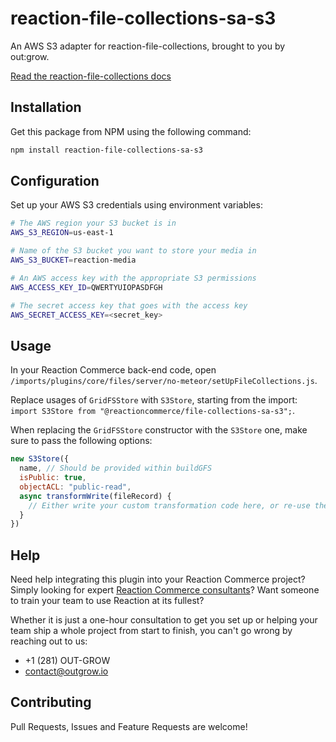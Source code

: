 # reaction-file-collections-sa-s3

An AWS S3 adapter for reaction-file-collections, brought to you by out:grow.

[Read the reaction-file-collections docs](https://github.com/reactioncommerce/reaction-file-collections)

## Installation

Get this package from NPM using the following command:

```bash
npm install reaction-file-collections-sa-s3
```

## Configuration

Set up your AWS S3 credentials using environment variables:

```bash
# The AWS region your S3 bucket is in
AWS_S3_REGION=us-east-1

# Name of the S3 bucket you want to store your media in
AWS_S3_BUCKET=reaction-media

# An AWS access key with the appropriate S3 permissions
AWS_ACCESS_KEY_ID=QWERTYUIOPASDFGH

# The secret access key that goes with the access key
AWS_SECRET_ACCESS_KEY=<secret_key>
```

## Usage

In your Reaction Commerce back-end code, open `/imports/plugins/core/files/server/no-meteor/setUpFileCollections.js`.

Replace usages of `GridFSStore` with `S3Store`, starting from the import: `import S3Store from "@reactioncommerce/file-collections-sa-s3";`.

When replacing the `GridFSStore` constructor with the `S3Store` one, make sure to pass the following options:

```javascript
new S3Store({
  name, // Should be provided within buildGFS
  isPublic: true,
  objectACL: "public-read",
  async transformWrite(fileRecord) {
    // Either write your custom transformation code here, or re-use the one from the GridFSStore constructor
  }
})
```

## Help

Need help integrating this plugin into your Reaction Commerce project? Simply looking for expert [Reaction Commerce consultants](https://outgrow.io/reaction-commerce-help)? Want someone to train your team to use Reaction at its fullest?

Whether it is just a one-hour consultation to get you set up or helping your team ship a whole project from start to finish, you can't go wrong by reaching out to us:

* +1 (281) OUT-GROW
* contact@outgrow.io

## Contributing

Pull Requests, Issues and Feature Requests are welcome!

